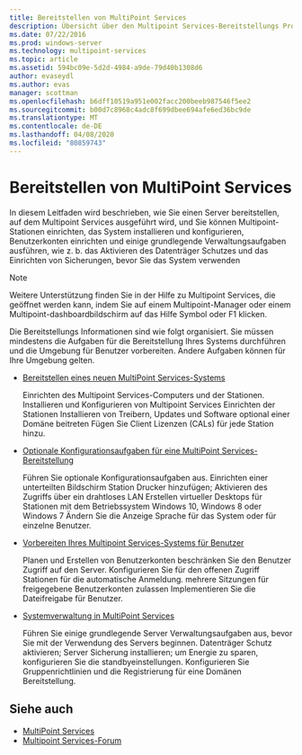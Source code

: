 ```yaml
---
title: Bereitstellen von MultiPoint Services
description: Übersicht über den Multipoint Services-Bereitstellungs Prozess
ms.date: 07/22/2016
ms.prod: windows-server
ms.technology: multipoint-services
ms.topic: article
ms.assetid: 594bc09e-5d2d-4984-a9de-79d40b1308d6
author: evaseydl
ms.author: evas
manager: scottman
ms.openlocfilehash: b6dff10519a951e002facc200beeb987546f5ee2
ms.sourcegitcommit: b00d7c8968c4adc8f699dbee694afe6ed36bc9de
ms.translationtype: MT
ms.contentlocale: de-DE
ms.lasthandoff: 04/08/2020
ms.locfileid: "80859743"
---
```

# <a name="deploying-multipoint-services"></a>Bereitstellen von MultiPoint Services
In diesem Leitfaden wird beschrieben, wie Sie einen Server bereitstellen, auf dem Multipoint Services ausgeführt wird, und Sie können Multipoint-Stationen einrichten, das System installieren und konfigurieren, Benutzerkonten einrichten und einige grundlegende Verwaltungsaufgaben ausführen, wie z. b. das Aktivieren des Datenträger Schutzes und das Einrichten von Sicherungen, bevor Sie das System verwenden  
  
> [!NOTE]  
> Weitere Unterstützung finden Sie in der Hilfe zu Multipoint Services, die geöffnet werden kann, indem Sie auf einem Multipoint-Manager oder einem Multipoint-dashboardbildschirm auf das Hilfe Symbol oder F1 klicken.  
  
Die Bereitstellungs Informationen sind wie folgt organisiert. Sie müssen mindestens die Aufgaben für die Bereitstellung Ihres Systems durchführen und die Umgebung für Benutzer vorbereiten. Andere Aufgaben können für Ihre Umgebung gelten. 
-   [Bereitstellen eines neuen MultiPoint Services-Systems](Deploy-a-new-MultiPoint-services-system.md)  
  
    Einrichten des Multipoint Services-Computers und der Stationen. Installieren und Konfigurieren von Multipoint Services Einrichten der Stationen Installieren von Treibern, Updates und Software optional einer Domäne beitreten Fügen Sie Client Lizenzen (CALs) für jede Station hinzu.  
  
-   [Optionale Konfigurationsaufgaben für eine MultiPoint Services-Bereitstellung](Optional-configuration-tasks-for-a-MultiPoint-services-deployment.md)  
  
    Führen Sie optionale Konfigurationsaufgaben aus. Einrichten einer unterteilten Bildschirm Station Drucker hinzufügen; Aktivieren des Zugriffs über ein drahtloses LAN Erstellen virtueller Desktops für Stationen mit dem Betriebssystem Windows 10, Windows 8 oder Windows 7 Ändern Sie die Anzeige Sprache für das System oder für einzelne Benutzer.  
  
-   [Vorbereiten Ihres Multipoint Services-Systems für Benutzer](Prepare-your-MultiPoint-services-system-for-users.md)  
  
    Planen und Erstellen von Benutzerkonten beschränken Sie den Benutzer Zugriff auf den Server. Konfigurieren Sie für den offenen Zugriff Stationen für die automatische Anmeldung. mehrere Sitzungen für freigegebene Benutzerkonten zulassen Implementieren Sie die Dateifreigabe für Benutzer.  
  
-   [Systemverwaltung in MultiPoint Services](System-administration-in-MultiPoint-services.md)  
  
    Führen Sie einige grundlegende Server Verwaltungsaufgaben aus, bevor Sie mit der Verwendung des Servers beginnen. Datenträger Schutz aktivieren; Server Sicherung installieren; um Energie zu sparen, konfigurieren Sie die standbyeinstellungen. Konfigurieren Sie Gruppenrichtlinien und die Registrierung für eine Domänen Bereitstellung.  
  
## <a name="see-also"></a>Siehe auch  
  
- [MultiPoint Services](MultiPoint-Services.md)
-   [Multipoint Services-Forum](https://social.technet.microsoft.com/Forums/windowsserver/home?forum=windowsmultipointserver&filter=alltypes&sort=lastpostdesc)  
  
